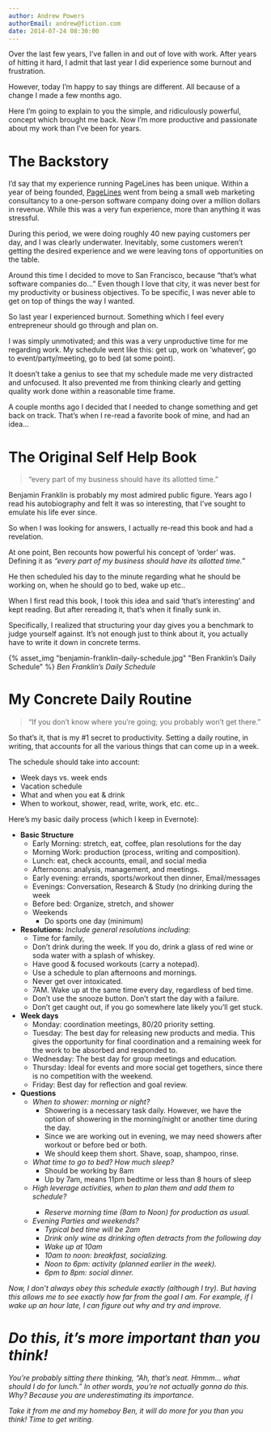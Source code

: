 ```yaml
---
author: Andrew Powers
authorEmail: andrew@fiction.com
date: 2014-07-24 08:30:00
---
```


Over the last few years, I’ve fallen in and out of love with work. After years of hitting it hard, I admit that last year I did experience some burnout and frustration.<!-- more -->

However, today I’m happy to say things are different. All because of a change I made a few months ago.

Here I’m going to explain to you the simple, and ridiculously powerful, concept which brought me back. Now I’m more productive and passionate about my work than I’ve been for years.

# The Backstory

I’d say that my experience running PageLines has been unique. Within a year of being founded, [PageLines](https://www.pagelines.com/) went from being a small web marketing consultancy to a one-person software company doing over a million dollars in revenue. While this was a very fun experience, more than anything it was stressful.

During this period, we were doing roughly 40 new paying customers per day, and I was clearly underwater. Inevitably, some customers weren’t getting the desired experience and we were leaving tons of opportunities on the table.

Around this time I decided to move to San Francisco, because “that’s what software companies do…” Even though I love that city, it was never best for my productivity or business objectives. To be specific, I was never able to get on top of things the way I wanted.

So last year I experienced burnout. Something which I feel every entrepreneur should go through and plan on.

I was simply unmotivated; and this was a very unproductive time for me regarding work.  My schedule went like this: get up, work on ‘whatever‘, go to event/party/meeting, go to bed (at some point).

It doesn’t take a genius to see that my schedule made me very distracted and unfocused. It also prevented me from thinking clearly and getting quality work done within a reasonable time frame.

A couple months ago I decided that I needed to change something and get back on track. That’s when I re-read a favorite book of mine, and had an idea…


# The Original Self Help Book
>“every part of my business should have its allotted time.”

Benjamin Franklin is probably my most admired public figure. Years ago I read his autobiography and felt it was so interesting, that I’ve sought to emulate his life ever since.

So when I was looking for answers, I actually re-read this book and had a revelation.

At one point, Ben recounts how powerful his concept of ‘order’ was. Defining it as <em>“every part of my business should have its allotted time.”</em>

He then scheduled his day to the minute regarding what he should be working on, when he should go to bed, wake up etc..

When I first read this book, I took this idea and said ‘that’s interesting’ and kept reading. But after rereading it, that’s when it finally sunk in.

Specifically, I realized that structuring your day gives you a benchmark to judge yourself against. It’s not enough just to think about it, you actually have to write it down in concrete terms.

<p>
{% asset_img "benjamin-franklin-daily-schedule.jpg" "Ben Franklin’s Daily Schedule" %}
<em>Ben Franklin’s Daily Schedule</em>
<p>

# My Concrete Daily Routine

>“If you don’t know where you’re going; you probably won’t get there.”

So that’s it, that is my #1 secret to productivity. Setting a daily routine, in writing, that accounts for all the various things that can come up in a week.

The schedule should take into account:

- Week days vs. week ends
- Vacation schedule
- What and when you eat & drink
- When to workout, shower, read, write, work, etc. etc..

Here’s my basic daily process (which I keep in Evernote):

- **Basic Structure**
  - Early Morning: stretch, eat, coffee, plan resolutions for the day
  - Morning Work: production (process, writing and composition).
  - Lunch: eat, check accounts, email, and social media
  - Afternoons: analysis, management, and meetings.
  - Early evening: errands, sports/workout then dinner, Email/messages
  - Evenings: Conversation, Research & Study (no drinking during the week
  - Before bed: Organize, stretch, and shower
  - Weekends
    - Do sports one day (minimum)
- **Resolutions:** <em>Include general resolutions including:</em>
  - Time for family,
  - Don’t drink during the week. If you do, drink a glass of red wine or soda water with a splash of whiskey.
  - Have good & focused workouts (carry a notepad).
  - Use a schedule to plan afternoons and mornings.
  - Never get over intoxicated.
  - 7AM. Wake up at the same time every day, regardless of bed time.
  - Don’t use the snooze button. Don’t start the day with a failure.
  - Don’t get caught out, if you go somewhere late likely you’ll get stuck.
- **Week days**
  - Monday: coordination meetings, 80/20 priority setting.
  - Tuesday: The best day for releasing new products and media. This gives the opportunity for final coordination and a remaining week for the work to be absorbed and responded to.
  - Wednesday: The best day for group meetings and education.
  - Thursday: Ideal for events and more social get togethers, since there is no competition with the weekend.
  - Friday: Best day for reflection and goal review.
- **Questions**
  - <em>When to shower: morning or night?</em>
    - Showering is a necessary task daily. However, we have the option of showering in the morning/night or another time during the day.
    - Since we are working out in evening, we may need showers after workout or before bed or both.
    - We should keep them short. Shave, soap, shampoo, rinse.
  - <em>What time to go to bed? How much sleep?</em>
    - Should be working by 8am
    - Up by 7am, means 11pm bedtime or less than 8 hours of sleep
  - <em>High leverage activities, when to plan them and add them to schedule?
    - Reserve morning time (8am to Noon) for production as usual.
  - <em>Evening Parties and weekends?</em>
    - Typical bed time will be 2am
    - Drink only wine as drinking often detracts from the following day
    - Wake up at 10am
    - 10am to noon: breakfast, socializing.
    - Noon to 6pm: activity (planned earlier in the week).
    - 6pm to 8pm: social dinner.

Now, I don’t always obey this schedule exactly (although I try). But having this allows me to see exactly how far from the goal I am. For example, if I wake up an hour late, I can figure out why and try and improve.

# Do this, it’s more important than you think!

You’re probably sitting there thinking, “Ah, that’s neat. Hmmm… what should I do for lunch.”  In other words, you’re not actually gonna do this. Why? Because you are underestimating its importance.

Take it from me and my homeboy Ben, it will do more for you than you think! Time to get writing.
